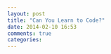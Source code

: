 ```yaml
---
layout: post
title: "Can You Learn to Code?"
date: 2014-02-10 16:53
comments: true
categories: 
---
```

